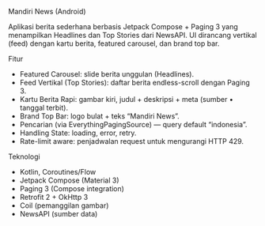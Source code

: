 Mandiri News (Android)

Aplikasi berita sederhana berbasis Jetpack Compose + Paging 3 yang menampilkan Headlines dan Top Stories dari NewsAPI. UI dirancang vertikal (feed) dengan kartu berita, featured carousel, dan brand top bar.


Fitur
- Featured Carousel: slide berita unggulan (Headlines).
- Feed Vertikal (Top Stories): daftar berita endless-scroll dengan Paging 3.
- Kartu Berita Rapi: gambar kiri, judul + deskripsi + meta (sumber • tanggal terbit).
- Brand Top Bar: logo bulat + teks “Mandiri News”.
- Pencarian (via EverythingPagingSource) — query default “indonesia”.
- Handling State: loading, error, retry.
- Rate-limit aware: penjadwalan request untuk mengurangi HTTP 429.

Teknologi
- Kotlin, Coroutines/Flow
- Jetpack Compose (Material 3)
- Paging 3 (Compose integration)
- Retrofit 2 + OkHttp 3
- Coil (pemanggilan gambar)
- NewsAPI (sumber data)
